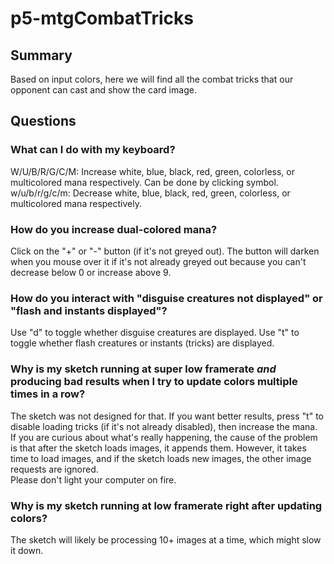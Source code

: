 # p5-mtgCombatTricks
## Summary
Based on input colors, here we will find all the combat tricks that our opponent can cast and show the card image.


## Questions
### What can I do with my keyboard?
W/U/B/R/G/C/M: Increase white, blue, black, red, green, colorless, or 
multicolored mana respectively. Can be done by clicking symbol.
<br>w/u/b/r/g/c/m: Decrease white, blue, black, red, green, colorless, or
multicolored mana respectively. 

### How do you increase dual-colored mana?
Click on the "+" or "-" button (if it's not greyed out). The button will 
darken when you mouse over it if it's not already greyed out because you 
can't decrease below 0 or increase above 9.

### How do you interact with "disguise creatures not displayed" or "flash and instants displayed"?
Use "d" to toggle whether disguise creatures are displayed. Use "t" to 
toggle whether flash creatures or instants (tricks) are displayed. 

### Why is my sketch running at super low framerate *and* producing bad results when I try to update colors multiple times in a row?
The sketch was not designed for that. If you want better results, press "t" 
to disable loading tricks (if it's not already disabled), then increase the 
mana. 
<br> If you are curious about what's really happening, the cause of the 
problem is that after the sketch loads images, it appends them. However, it 
takes time to load images, and if the sketch loads new images, the other 
image requests are ignored.
<br> Please don't light your computer on fire.

### Why is my sketch running at low framerate right after updating colors?
The sketch will likely be processing 10+ images at a time, which might slow 
it down.
